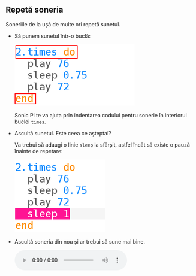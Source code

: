## Repetă soneria

Soneriile de la ușă de multe ori repetă sunetul.

+ Să punem sunetul într-o buclă:
    
    ![captură de ecran](images/tune-times.png)
    
    Sonic Pi te va ajuta prin indentarea codului pentru sonerie în interiorul buclei `times`.

+ Ascultă sunetul. Este ceea ce așteptai?
    
    Va trebui să adaugi o linie `sleep` la sfârșit, astfel încât să existe o pauză înainte de repetare:
    
    ![captură de ecran](images/tune-sleep2.png)

+ Ascultă soneria din nou și ar trebui să sune mai bine.
    
    <div id="audio-preview" class="pdf-hidden">
    <audio controls preload> 
      <source src="resources/doorbell-2.mp3" type="audio/mpeg"> 
    Browser-ul tău nu acceptă elementul <code>audio</code>. 
    </audio>
    </div>